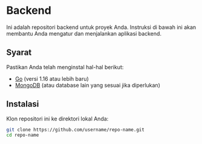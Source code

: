 <!-- # backend

```sh
go mod tidy

cd run

go run main.go
``` -->

# Backend

Ini adalah repositori backend untuk proyek Anda. Instruksi di bawah ini akan membantu Anda mengatur dan menjalankan aplikasi backend.

## Syarat

Pastikan Anda telah menginstal hal-hal berikut:

- [Go](https://golang.org/doc/install) (versi 1.16 atau lebih baru)
- [MongoDB](https://docs.mongodb.com/manual/installation/) (atau database lain yang sesuai jika diperlukan)

## Instalasi

Klon repositori ini ke direktori lokal Anda:

```sh
git clone https://github.com/username/repo-name.git
cd repo-name
```
